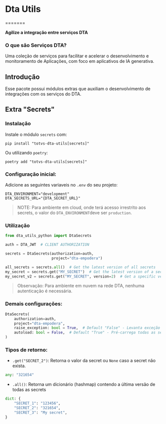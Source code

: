 # Dta Utils
=======

**Agilize a integração entre serviços DTA**


### O que são Serviços DTA?

Uma coleção de serviços para facilitar e acelerar o desenvolvimento e monitoramento de Aplicações, com foco em aplicativos de IA generativa.


## Introdução

Esse pacote possui módulos extras que auxiliam o desenvolvimento de integrações com os serviços do DTA.

## Extra "Secrets"

### Instalação

Instale o módulo `secrets` com:
```shell
pip install "totvs-dta-utils[secrets]"
```

Ou utilizando `poetry`:
```shell
poetry add "totvs-dta-utils[secrets]"
```

### Configuração inicial:

Adicione as seguintes variaveis no `.env` do seu projeto:
```env
DTA_ENVIRONMENT="development"
DTA_SECRETS_URL="{DTA_SECRET_URL}"
```
> NOTE: Para ambiente em cloud, onde terá acesso irrestrito aos secrets, o valor do `DTA_ENVIRONMENT`deve ser `production`.

### Utilização

```python
from dta_utils_python import DtaSecrets

auth = DTA_JWT  # CLIENT AUTHORIZATION

secrets = DtaSecrets(authorization=auth,
                     project="dta-empodera")

all_secrets = secrets.all()  # Get the latest version of all secrets
my_secret = secrets.get("MY_SECRET")  # Get the latest version of a secret
my_secret_v2 = secrets.get("MY_SECRET", version=2)  # Get a specific version of a secret
```
> Observação: Para ambiente em nuvem na rede DTA, nenhuma autenticação é necessária.

### Demais configurações:
```python
DtaSecrets(
    authorization=auth,
    project="dta-empodera",
    raise_exception: bool = True,  # Default "False" - Levanta exceção em caso de erro ao obter a secret
    autoload: bool = False,  # Default "True" - Pré-carrega todas as secrets do projeto na inicialização da classe e as mantém em cache de memória
)
```

### Tipos de retorno:
- `.get("SECRET_2")`:
Retorna o valor da secret ou `None` caso a secret não exista.
```python
any: "321654"
```

- `.all()`:
Retorna um dicionário (hashmap) contendo a última versão de todas as secrets
```python
dict: {
    "SECRET_1": "123456",
    "SECRET_2": "321654",
    "SECRET_3": "My secret",
}
```
